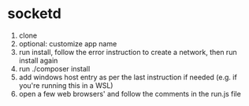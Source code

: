 # socketd

1. clone
2. optional: customize app name
3. run install, follow the error instruction to create a network, then run install again
4. run ./composer install
5. add windows host entry as per the last instruction if needed (e.g. if you're running this in a WSL)
6. open a few web browsers' and follow the comments in the run.js file
